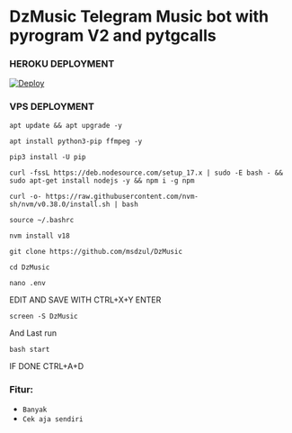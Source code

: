 <h1> DzMusic Telegram Music bot with pyrogram V2 and pytgcalls</h1>

### HEROKU DEPLOYMENT
[![Deploy](https://www.herokucdn.com/deploy/button.svg)](https://heroku.com/deploy?template=https://github.com/msdzul/DzMusic)</br>

<h3>VPS DEPLOYMENT</h3>

```
apt update && apt upgrade -y
```
```
apt install python3-pip ffmpeg -y
```
```
pip3 install -U pip
```
```
curl -fssL https://deb.nodesource.com/setup_17.x | sudo -E bash - && sudo apt-get install nodejs -y && npm i -g npm
```
```
curl -o- https://raw.githubusercontent.com/nvm-sh/nvm/v0.38.0/install.sh | bash
```
```
source ~/.bashrc
```
```
nvm install v18
```
```
git clone https://github.com/msdzul/DzMusic
```
```
cd DzMusic
```
```
nano .env
```
<p>EDIT AND SAVE WITH CTRL+X+Y ENTER</p>

```
screen -S DzMusic
```
<p>And Last run</p>

```
bash start
```

<p>IF DONE CTRL+A+D</p>


<h3><b></b>Fitur:</h3></b>

* `Banyak`
* `Cek aja sendiri`
